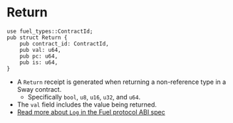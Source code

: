 # Return

```rust, ignore
use fuel_types::ContractId;
pub struct Return {
    pub contract_id: ContractId,
    pub val: u64,
    pub pc: u64,
    pub is: u64,
}
```

- A `Return` receipt is generated when returning a non-reference type in a Sway contract.
  - Specifically `bool`, `u8`, `u16`, `u32`, and `u64`.
- The `val` field includes the value being returned.
- [Read more about `Log` in the Fuel protocol ABI spec](https://github.com/FuelLabs/fuel-specs/blob/master/src/protocol/abi/receipts.md#return-receipt)
